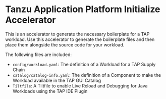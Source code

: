 # Tanzu Application Platform Initialize Accelerator

This is an accelerator to generate the necessary boilerplate for a TAP workload. Use this accelerator to generate the boilerplate files and then place them alongside the source code for your workload.

The following files are included:
- `config/workload.yaml`: The definition of a Workload for a TAP Supply Chain
- `catalog/catalog-info.yaml`: The definition of a Component to make the Workload available in the TAP GUI Catalog
- `Tiltfile`: A Tiltfile to enable Live Reload and Debugging for Java Workloads using the TAP IDE Plugin
